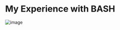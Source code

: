 # My Experience with BASH
![image](https://user-images.githubusercontent.com/68124971/206930385-59ea3ba6-a4be-4c59-a42e-02631bc2e0f6.png)
